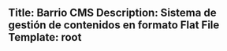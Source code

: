 Title: Barrio CMS
Description: Sistema de gestión de contenidos en formato Flat File
Template: root
----
